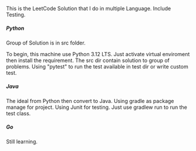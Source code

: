This is the LeetCode Solution that I do in multiple Language. Include Testing.

##### Python

Group of Solution is in src folder.

<!-- TODO: Update Image for project -->

To begin, this machine use Python 3.12 LTS. Just activate virtual enviroment then install the requirement.
The src dir contain solution to group of problems. Using "pytest" to run the test available in test dir or write custom test.

##### Java

The ideal from Python then convert to Java.
Using gradle as package manage for project. Using Junit for testing. Just use gradlew run to run the test class.

##### Go

Still learning.
